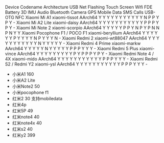 Device	            Codename	    Architecture	USB Net	Flashing	Touch	Screen	Wifi	FDE	Battery	3D	IMU	Audio	Bluetooth	Camera	GPS	Mobile Data	SMS	Calls	USB-OTG	NFC
Xiaomi Mi A1	    xiaomi-tissot	AArch64	Y	Y	Y	Y	Y	Y	Y	Y	Y	Y	Y	N	P	P	Y	P	Y	-
Xiaomi Mi A2 Lite	xiaomi-daisy	AArch64	Y	Y	Y	Y	Y	Y	Y	Y	Y	Y	Y	P	P	P	Y	P	Y	-
Xiaomi Mi Note 2	xiaomi-scorpio	AArch64	Y	Y	Y	Y	Y	P	P	Y	N	P	Y	P	N	N	P	N	Y	Y
Xiaomi Pocophone F1 / POCO F1	xiaomi-beryllium	AArch64	Y	Y	Y	Y	Y	Y	P	Y	Y	Y	Y	N	P	Y	Y	Y	N	-
Xiaomi Redmi 2	xiaomi-wt88047	AArch64	Y	Y	Y	Y	Y	Y	Y	Y	Y	Y	Y	N	Y	Y	Y	Y	Y	-
Xiaomi Redmi 4 Prime	xiaomi-markw	AArch64	Y	Y	Y	Y	Y	N	Y	Y	Y	Y	Y	P	P	P	Y	Y	Y	-
Xiaomi Redmi 5 Plus	xiaomi-vince	AArch64	Y	Y	Y	Y	Y	Y	Y	Y	Y	P	Y	P	P	P	Y	P	Y	-
Xiaomi Redmi Note 4 / 4X	xiaomi-mido	AArch64	Y	Y	Y	Y	Y	Y	Y	Y	Y	Y	Y	P	P	P	Y	Y	Y	-
Xiaomi Redmi S2 / Redmi Y2	xiaomi-ysl	AArch64	Y	Y	Y	Y	Y	Y	Y	Y	Y	Y	Y	P	P	P	Y	Y	Y	-
- 小米A1 160
- 小米A2 Lite 
- 小米Note2 50
- 小米pocophone f1 
- 红米2 30 支持mobiledata
- 红米4p
- 红米5P 49
- 红米note4 40
- 红米note4x 40
- 红米s2 40
- 红米y2 399